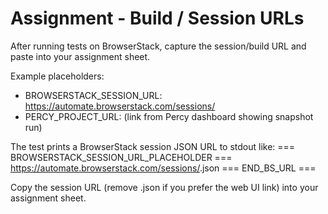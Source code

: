 # Assignment - Build / Session URLs

After running tests on BrowserStack, capture the session/build URL and paste into your assignment sheet.

Example placeholders:
- BROWSERSTACK_SESSION_URL: https://automate.browserstack.com/sessions/<session-id>
- PERCY_PROJECT_URL: (link from Percy dashboard showing snapshot run)

The test prints a BrowserStack session JSON URL to stdout like:
=== BROWSERSTACK_SESSION_URL_PLACEHOLDER ===
https://automate.browserstack.com/sessions/<session-id>.json
=== END_BS_URL ===

Copy the session URL (remove .json if you prefer the web UI link) into your assignment sheet.
